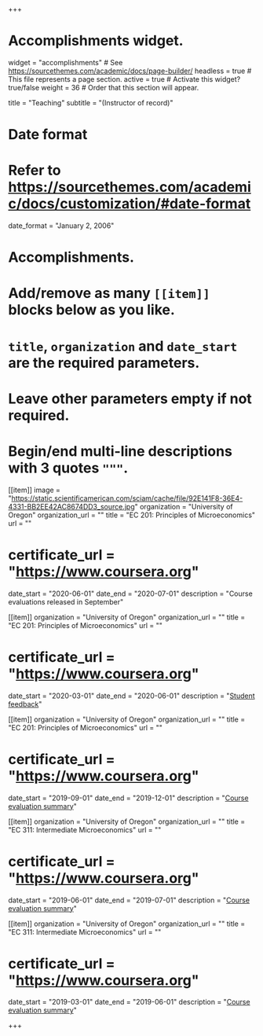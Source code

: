 +++
# Accomplishments widget.
widget = "accomplishments"  # See https://sourcethemes.com/academic/docs/page-builder/
headless = true  # This file represents a page section.
active = true  # Activate this widget? true/false
weight = 36  # Order that this section will appear.

title = "Teaching"
subtitle = "(Instructor of record)"

# Date format
#   Refer to https://sourcethemes.com/academic/docs/customization/#date-format
  date_format = "January 2, 2006"

# Accomplishments.
#   Add/remove as many `[[item]]` blocks below as you like.
#   `title`, `organization` and `date_start` are the required parameters.
#   Leave other parameters empty if not required.
#   Begin/end multi-line descriptions with 3 quotes `"""`.

[[item]]
  image = "https://static.scientificamerican.com/sciam/cache/file/92E141F8-36E4-4331-BB2EE42AC8674DD3_source.jpg"
  organization = "University of Oregon"
  organization_url = ""
  title = "EC 201: Principles of Microeconomics"
  url = ""
 # certificate_url = "https://www.coursera.org"
  date_start = "2020-06-01"
  date_end = "2020-07-01"
  description = "Course evaluations released in September"

[[item]]
  organization = "University of Oregon"
  organization_url = ""
  title = "EC 201: Principles of Microeconomics"
  url = ""
 # certificate_url = "https://www.coursera.org"
  date_start = "2020-03-01"
  date_end = "2020-06-01"
  description = "[Student feedback](files/EC201_Sp2020.pdf)"

[[item]]
  organization = "University of Oregon"
  organization_url = ""
  title = "EC 201: Principles of Microeconomics"
  url = ""
 # certificate_url = "https://www.coursera.org"
  date_start = "2019-09-01"
  date_end = "2019-12-01"
  description = "[Course evaluation summary](files/EC201_F2019.pdf)"

[[item]]
  organization = "University of Oregon"
  organization_url = ""
  title = "EC 311: Intermediate Microeconomics"
  url = ""
 # certificate_url = "https://www.coursera.org"
  date_start = "2019-06-01"
  date_end = "2019-07-01"
  description = "[Course evaluation summary](files/EC311_Su2019.pdf)"

[[item]]
  organization = "University of Oregon"
  organization_url = ""
  title = "EC 311: Intermediate Microeconomics"
  url = ""
 # certificate_url = "https://www.coursera.org"
  date_start = "2019-03-01"
  date_end = "2019-06-01"
  description = "[Course evaluation summary](files/EC311_Sp2019.pdf)"



+++
